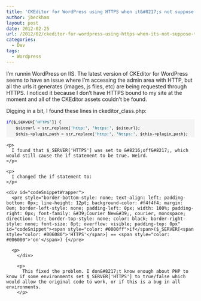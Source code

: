 ```yaml
---
title: 'CKEditor for WordPress using HTTPS when it&#8217;s not suppose to'
author: jbeckham
layout: post
date: 2012-02-25
url: /2012/02/ckeditor-for-wordpress-using-https-when-its-not-suppose-to/
categories:
  - Dev
tags:
  - Wordpress
---
```

I&#8217;m runnin WordPress on IIS. The latest version of CKEditor for WordPress seems to have an issue where I&#8217;m accessing the admin area with HTTP, but all the urls it generates (images, js files, etc) are being requested through HTTPS. I noticed it because I don&#8217;t have HTTPS bound to my site at the moment and all of the CKEditor assets couldn&#8217;t be found.

Digging in a bit, I found these lines in ckeditor_class.php:

<div id="codeSnippetWrapper">
  <pre style="border-bottom-style: none; text-align: left; padding-bottom: 0px; line-height: 12pt; background-color: #f4f4f4; margin: 0em; border-left-style: none; padding-left: 0px; width: 100%; padding-right: 0px; font-family: &#39;Courier New&#39;, courier, monospace; direction: ltr; border-top-style: none; color: black; border-right-style: none; font-size: 8pt; overflow: visible; padding-top: 0px" id="codeSnippet"><span style="color: #0000ff">if</span>($_SERVER[<span style="color: #006080">'HTTPS'</span>]) {<br />    $siteurl = str_replace(<span style="color: #006080">'http:'</span>, <span style="color: #006080">'https:'</span>, $siteurl);<br />    $this-&gt;plugin_path = str_replace(<span style="color: #006080">'http:'</span>, <span style="color: #006080">'https:'</span>, $this-&gt;plugin_path);</pre>
  
  <p>
    </div> 
    
    <p>
      I found that $_SERVER['HTTPS'] was set to &#8216;off&#8217;, which would still cause the if statement to be true. Weird.
    </p>
    
    <p>
      I changed the if statement to:
    </p>
    
    <div id="codeSnippetWrapper">
      <pre style="border-bottom-style: none; text-align: left; padding-bottom: 0px; line-height: 12pt; background-color: #f4f4f4; margin: 0em; border-left-style: none; padding-left: 0px; width: 100%; padding-right: 0px; font-family: &#39;Courier New&#39;, courier, monospace; direction: ltr; border-top-style: none; color: black; border-right-style: none; font-size: 8pt; overflow: visible; padding-top: 0px" id="codeSnippet"><span style="color: #0000ff">if</span>($_SERVER[<span style="color: #006080">'HTTPS'</span>] == <span style="color: #006080">'on'</span>) {</pre>
      
      <p>
        </div> 
        
        <p>
          This fixed the problem. I don&#8217;t know enough about PHP to know if some environments set $_SERVER['HTTPS'] to true/false which would allow the original code to work, or if this is a bug in all environments.
        </p>